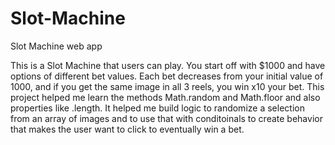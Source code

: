# Slot-Machine
Slot Machine web app

This is a Slot Machine that users can play. You start off with $1000 and have options of different bet values. Each bet decreases from your initial value of 1000, and if you get the same image in all 3 reels, you win x10 your bet. This project helped me learn the methods Math.random and Math.floor and also properties like .length. It helped me build logic to randomize a selection from an array of images and to use that with conditoinals to create behavior that makes the user want to click to eventually win a bet.
